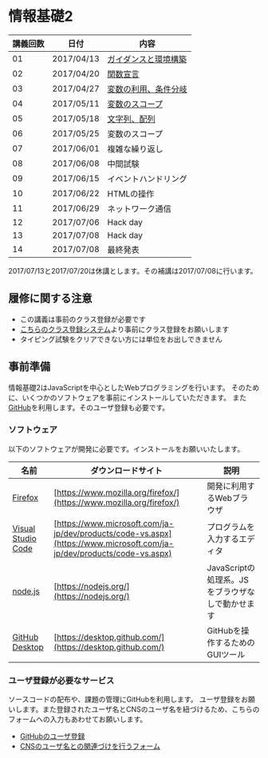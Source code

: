 # 情報基礎2

|講義回数|日付|内容|
|-----|----|---|
|01|2017/04/13|[ガイダンスと環境構築](01/)|
|02|2017/04/20|[関数宣言](02/)|
|03|2017/04/27|[変数の利用、条件分岐](03/)|
|04|2017/05/11|[変数のスコープ](04/)|
|05|2017/05/18|[文字列、配列](05/)|
|06|2017/05/25|変数のスコープ|
|07|2017/06/01|複雑な繰り返し|
|08|2017/06/08|中間試験|
|09|2017/06/15|イベントハンドリング|
|10|2017/06/22|HTMLの操作|
|11|2017/06/29|ネットワーク通信|
|12|2017/07/06|Hack day|
|13|2017/07/08|Hack day|
|14|2017/07/08|最終発表|

2017/07/13と2017/07/20は休講とします。その補講は2017/07/08に行います。

## 履修に関する注意

* この講義は事前のクラス登録が必要です
* [こちらのクラス登録システム](https://itclass.sfc.keio.ac.jp/classreg/)より事前にクラス登録をお願いします
* タイピング試験をクリアできない方には単位をお出しできません

## 事前準備

情報基礎2はJavaScriptを中心としたWebプログラミングを行います。
そのために、いくつかのソフトウェアを事前にインストールしていただきます。
また[GitHub](https://github.com/)を利用します。そのユーザ登録も必要です。

### ソフトウェア

以下のソフトウェアが開発に必要です。インストールをお願いいたします。

|名前|ダウンロードサイト|説明|
|---|--------------|---|
|[Firefox](https://www.mozilla.org/firefox/)|[https://www.mozilla.org/firefox/](https://www.mozilla.org/firefox/)|開発に利用するWebブラウザ|
|[Visual Studio Code](https://www.microsoft.com/ja-jp/dev/products/code-vs.aspx)|[https://www.microsoft.com/ja-jp/dev/products/code-vs.aspx](https://www.microsoft.com/ja-jp/dev/products/code-vs.aspx)|プログラムを入力するエディタ|
|[node.js](https://nodejs.org/)|[https://nodejs.org/](https://nodejs.org/)|JavaScriptの処理系。JSをブラウザなしで動かせます|
|[GitHub Desktop](https://desktop.github.com/)|[https://desktop.github.com/](https://desktop.github.com/)|GitHubを操作するためのGUIツール|

### ユーザ登録が必要なサービス

ソースコードの配布や、課題の管理にGitHubを利用します。
ユーザ登録をお願いします。また登録されたユーザ名とCNSのユーザ名を紐づけるため、こちらのフォームへの入力もあわせてお願いします。

* [GitHubのユーザ登録](https://github.com/)
* [CNSのユーザ名との関連づけを行うフォーム](https://docs.google.com/forms/d/e/1FAIpQLSdU9vv5gtqH9YTdWe8PrqxCNP6a31zBnBOHDePrE_OotNuldQ/viewform?usp=sf_link)